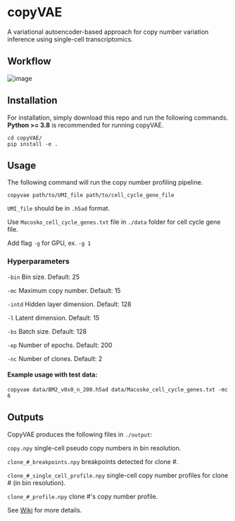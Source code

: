 # copyVAE
A variational autoencoder-based approach for copy number variation inference using single-cell transcriptomics.

## Workflow
![image](https://github.com/kurtsemih/copyVAE/assets/68644299/4deed3d2-0ea0-48a9-86cf-745bbfbbeefd)

## Installation

For installation, simply download this repo and run the following commands. **Python >= 3.8** is recommended for running copyVAE.

    cd copyVAE/
    pip install -e .

## Usage

The following command will run the copy number profiling pipeline.

    copyvae path/to/UMI_file path/to/cell_cycle_gene_file

`UMI_file` should be in `.h5ad` format.

Use `Macosko_cell_cycle_genes.txt` file in `./data` folder for cell cycle gene file.

Add flag `-g` for GPU, ex. `-g 1`

### Hyperparameters

`-bin`  Bin size. Default: 25

`-mc` Maximum copy number. Default: 15

`-intd` Hidden layer dimension. Default: 128

`-l` Latent dimension. Default: 15

`-bs` Batch size. Default: 128

`-ep` Number of epochs. Default: 200

`-nc` Number of clones. Default: 2

 #### Example usage with test data:

`copyvae data/BM2_v0s0_n_200.h5ad data/Macosko_cell_cycle_genes.txt -mc 6`

## Outputs
CopyVAE produces the following files in `./output`:

`copy.npy` single-cell pseudo copy numbers in bin resolution.

`clone_#_breakpoints.npy` breakpoints detected for clone #. 

`clone_#_single_cell_profile.npy` single-cell copy number profiles for clone # (in bin resolution).

`clone_#_profile.npy`  clone #'s copy number profile.

See [Wiki](https://github.com/kurtsemih/copyVAE/wiki) for more details.
